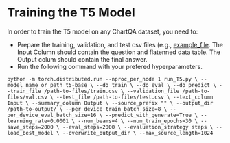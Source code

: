 
# Training the T5 Model

In order to train the T5 model on any ChartQA dataset, you need to: 
* Prepare the training, validation, and test csv files (e.g., [example_file]([http://example.com](https://github.com/vis-nlp/ChartQA/blob/2901b191cb84a8fe9590080871baed2d221926cf/Figures%20and%20Examples/T5%20and%20VL-T5%20Input%20File%20Examples.csv)). The Input Column should contain the question and flatenned data table. The Output colum should contain the final answer. 
* Run the following command with your prefered hyperparameters.

`
python -m torch.distributed.run --nproc_per_node 1 run_T5.py \
--model_name_or_path t5-base \
--do_train \
--do_eval \
--do_predict \
--train_file /path-to-files/train.csv \
--validation_file /path-to-files/val.csv \
--test_file /path-to-files/test.csv \
--text_column Input \
--summary_column Output \
--source_prefix "" \
--output_dir /path-to-output/ \
--per_device_train_batch_size=8 \
--per_device_eval_batch_size=16 \
--predict_with_generate=True \
--learning_rate=0.0001 \
--num_beams=4 \
--num_train_epochs=30 \
--save_steps=2000 \
--eval_steps=2000 \
--evaluation_strategy steps \
--load_best_model \
--overwrite_output_dir \
--max_source_length=1024
`
